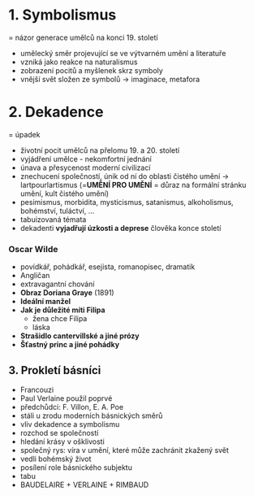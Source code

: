 # 1. Symbolismus
= názor generace umělců na konci 19. století
- umělecký směr projevující se ve výtvarném umění a literatuře
- vzniká jako reakce na naturalismus
- zobrazení pocitů a myšlenek skrz symboly
- vnější svět složen ze symbolů -> imaginace, metafora

# 2. Dekadence
= úpadek
- životní pocit umělců na přelomu 19. a 20. století
- vyjádření umělce - nekomfortní jednání
- únava a přesycenost moderní civilizací
- znechucení společností, únik od ní do oblasti čistého umění -> lartpourlartismus (=**UMĚNÍ PRO UMĚNÍ** = důraz na formální stránku umění, kult čistého umění)
- pesimismus, morbidita, mysticismus, satanismus, alkoholismus, bohémství, tuláctví, ...
- tabuizovaná témata
- dekadenti **vyjadřují úzkosti a deprese** člověka konce století

### Oscar Wilde
- povídkář, pohádkář, esejista, romanopisec, dramatik
- Angličan
- extravagantní chování
- **Obraz Doriana Graye** (1891)
- **Ideální manžel**
- **Jak je důležité míti Filipa**
	- žena chce Filipa
	- láska
- **Strašidlo cantervillské a jiné prózy**
- **Šťastný princ a jiné pohádky**

## 3. Prokletí básníci
- Francouzi
- Paul Verlaine použil poprvé
- předchůdci: F. Villon, E. A. Poe
- stáli u zrodu moderních básnických směrů
- vliv dekadence a symbolismu
- rozchod se společností
- hledání krásy v ošklivosti
- společný rys: víra v umění, které může zachránit zkažený svět
- vedli bohémský život
- posílení role básnického subjektu
- tabu
- BAUDELAIRE + VERLAINE + RIMBAUD
